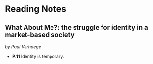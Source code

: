 # Reading Notes

## What About Me?: the struggle for identity in a market-based society

*by Paul Verhaege*

- **P.11** Identity is temporary.